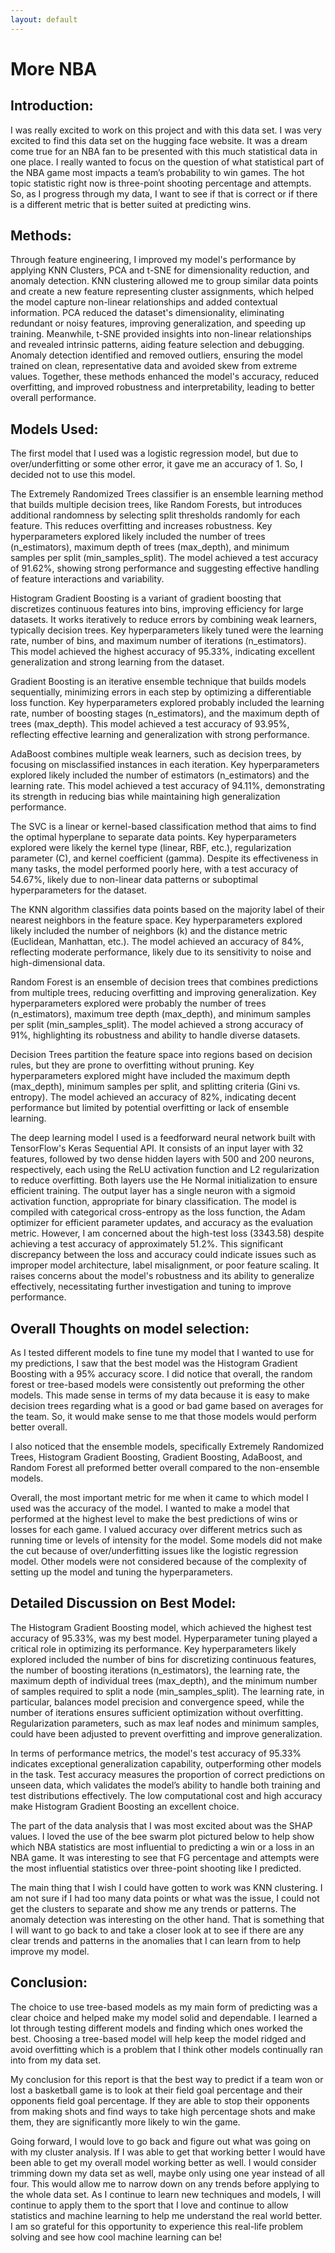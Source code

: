 ```yaml
---
layout: default
---
```


# More NBA

## Introduction:

I was really excited to work on this project and with this data set. I was very excited to find this data set on the hugging face website. It was a dream come true for an NBA fan to be presented with this much statistical data in one place. I really wanted to focus on the question of what statistical part of the NBA game most impacts a team’s probability to win games. The hot topic statistic right now is three-point shooting percentage and attempts. So, as I progress through my data, I want to see if that is correct or if there is a different metric that is better suited at predicting wins. 


## Methods: 
Through feature engineering, I improved my model's performance by applying KNN Clusters, PCA and t-SNE for dimensionality reduction, and anomaly detection. KNN clustering allowed me to group similar data points and create a new feature representing cluster assignments, which helped the model capture non-linear relationships and added contextual information. PCA reduced the dataset's dimensionality, eliminating redundant or noisy features, improving generalization, and speeding up training. Meanwhile, t-SNE provided insights into non-linear relationships and revealed intrinsic patterns, aiding feature selection and debugging. Anomaly detection identified and removed outliers, ensuring the model trained on clean, representative data and avoided skew from extreme values. Together, these methods enhanced the model's accuracy, reduced overfitting, and improved robustness and interpretability, leading to better overall performance.


## Models Used:

The first model that I used was a logistic regression model, but due to over/underfitting or some other error, it gave me an accuracy of 1. So, I decided not to use this model.

The Extremely Randomized Trees classifier is an ensemble learning method that builds multiple decision trees, like Random Forests, but introduces additional randomness by selecting split thresholds randomly for each feature. This reduces overfitting and increases robustness. Key hyperparameters explored likely included the number of trees (n_estimators), maximum depth of trees (max_depth), and minimum samples per split (min_samples_split). The model achieved a test accuracy of 91.62%, showing strong performance and suggesting effective handling of feature interactions and variability.

Histogram Gradient Boosting is a variant of gradient boosting that discretizes continuous features into bins, improving efficiency for large datasets. It works iteratively to reduce errors by combining weak learners, typically decision trees. Key hyperparameters likely tuned were the learning rate, number of bins, and maximum number of iterations (n_estimators). This model achieved the highest accuracy of 95.33%, indicating excellent generalization and strong learning from the dataset.

Gradient Boosting is an iterative ensemble technique that builds models sequentially, minimizing errors in each step by optimizing a differentiable loss function. Key hyperparameters explored probably included the learning rate, number of boosting stages (n_estimators), and the maximum depth of trees (max_depth). This model achieved a test accuracy of 93.95%, reflecting effective learning and generalization with strong performance.

AdaBoost combines multiple weak learners, such as decision trees, by focusing on misclassified instances in each iteration. Key hyperparameters explored likely included the number of estimators (n_estimators) and the learning rate. This model achieved a test accuracy of 94.11%, demonstrating its strength in reducing bias while maintaining high generalization performance.

The SVC is a linear or kernel-based classification method that aims to find the optimal hyperplane to separate data points. Key hyperparameters explored were likely the kernel type (linear, RBF, etc.), regularization parameter (C), and kernel coefficient (gamma). Despite its effectiveness in many tasks, the model performed poorly here, with a test accuracy of 54.67%, likely due to non-linear data patterns or suboptimal hyperparameters for the dataset.

The KNN algorithm classifies data points based on the majority label of their nearest neighbors in the feature space. Key hyperparameters explored likely included the number of neighbors (k) and the distance metric (Euclidean, Manhattan, etc.). The model achieved an accuracy of 84%, reflecting moderate performance, likely due to its sensitivity to noise and high-dimensional data.

Random Forest is an ensemble of decision trees that combines predictions from multiple trees, reducing overfitting and improving generalization. Key hyperparameters explored were probably the number of trees (n_estimators), maximum tree depth (max_depth), and minimum samples per split (min_samples_split). The model achieved a strong accuracy of 91%, highlighting its robustness and ability to handle diverse datasets.

Decision Trees partition the feature space into regions based on decision rules, but they are prone to overfitting without pruning. Key hyperparameters explored might have included the maximum depth (max_depth), minimum samples per split, and splitting criteria (Gini vs. entropy). The model achieved an accuracy of 82%, indicating decent performance but limited by potential overfitting or lack of ensemble learning.

The deep learning model I used is a feedforward neural network built with TensorFlow's Keras Sequential API. It consists of an input layer with 32 features, followed by two dense hidden layers with 500 and 200 neurons, respectively, each using the ReLU activation function and L2 regularization to reduce overfitting. Both layers use the He Normal initialization to ensure efficient training. The output layer has a single neuron with a sigmoid activation function, appropriate for binary classification. The model is compiled with categorical cross-entropy as the loss function, the Adam optimizer for efficient parameter updates, and accuracy as the evaluation metric. However, I am concerned about the high-test loss (3343.58) despite achieving a test accuracy of approximately 51.2%. This significant discrepancy between the loss and accuracy could indicate issues such as improper model architecture, label misalignment, or poor feature scaling. It raises concerns about the model's robustness and its ability to generalize effectively, necessitating further investigation and tuning to improve performance.

## Overall Thoughts on model selection:
As I tested different models to fine tune my model that I wanted to use for my predictions, I saw that the best model was the Histogram Gradient Boosting with a 95% accuracy score. I did notice that overall, the random forest or tree-based models were consistently out preforming the other models. This made sense in terms of my data because it is easy to make decision trees regarding what is a good or bad game based on averages for the team. So, it would make sense to me that those models would perform better overall. 

I also noticed that the ensemble models, specifically Extremely Randomized Trees, Histogram Gradient Boosting, Gradient Boosting, AdaBoost, and Random Forest all preformed better overall compared to the non-ensemble models.

Overall, the most important metric for me when it came to which model I used was the accuracy of the model. I wanted to make a model that performed at the highest level to make the best predictions of wins or losses for each game. I valued accuracy over different metrics such as running time or levels of intensity for the model. Some models did not make the cut because of over/underfitting issues like the logistic regression model. Other models were not considered because of the complexity of setting up the model and tuning the hyperparameters.


## Detailed Discussion on Best Model:

The Histogram Gradient Boosting model, which achieved the highest test accuracy of 95.33%, was my best model. Hyperparameter tuning played a critical role in optimizing its performance. Key hyperparameters likely explored included the number of bins for discretizing continuous features, the number of boosting iterations (n_estimators), the learning rate, the maximum depth of individual trees (max_depth), and the minimum number of samples required to split a node (min_samples_split). The learning rate, in particular, balances model precision and convergence speed, while the number of iterations ensures sufficient optimization without overfitting. Regularization parameters, such as max leaf nodes and minimum samples, could have been adjusted to prevent overfitting and improve generalization.

In terms of performance metrics, the model's test accuracy of 95.33% indicates exceptional generalization capability, outperforming other models in the task. Test accuracy measures the proportion of correct predictions on unseen data, which validates the model’s ability to handle both training and test distributions effectively. The low computational cost and high accuracy make Histogram Gradient Boosting an excellent choice.

The part of the data analysis that I was most excited about was the SHAP values. I loved the use of the bee swarm plot pictured below to help show which NBA statistics are most influential to predicting a win or a loss in an NBA game. It was interesting to see that FG percentage and attempts were the most influential statistics over three-point shooting like I predicted.

The main thing that I wish I could have gotten to work was KNN clustering. I am not sure if I had too many data points or what was the issue, I could not get the clusters to separate and show me any trends or patterns. The anomaly detection was interesting on the other hand. That is something that I will want to go back to and take a closer look at to see if there are any clear trends and patterns in the anomalies that I can learn from to help improve my model.

## Conclusion:

The choice to use tree-based models as my main form of predicting was a clear choice and helped make my model solid and dependable. I learned a lot through testing different models and finding which ones worked the best. Choosing a tree-based model will help keep the model ridged and avoid overfitting which is a problem that I think other models continually ran into from my data set.

My conclusion for this report is that the best way to predict if a team won or lost a basketball game is to look at their field goal percentage and their opponents field goal percentage. If they are able to stop their opponents from making shots and find ways to take high percentage shots and make them, they are significantly more likely to win the game.

Going forward, I would love to go back and figure out what was going on with my cluster analysis. If I was able to get that working better I would have been able to get my overall model working better as well. I would consider trimming down my data set as well, maybe only using one year instead of all four. This would allow me to narrow down on any trends before applying to the whole data set. As I continue to learn new techniques and models, I will continue to apply them to the sport that I love and continue to allow statistics and machine learning to help me understand the real world better. I am so grateful for this opportunity to experience this real-life problem solving and see how cool machine learning can be!

